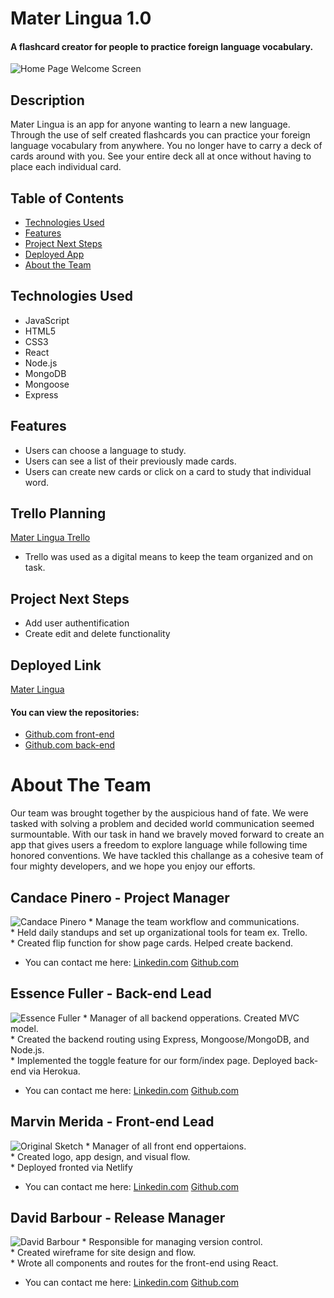 # Mater Lingua 1.0

#### A flashcard creator for people to practice foreign language vocabulary. 

<img src="https://i.imgur.com/e4HO4cN.png" alt="Home Page Welcome Screen"/>

## Description
Mater Lingua is an app for anyone wanting to learn a new language. Through the use of self created flashcards you can practice your foreign language vocabulary from anywhere. You no longer have to carry a deck of cards around with you. See your entire deck all at once without having to place each individual card.  

## Table of Contents
* [Technologies Used](#technologiesused)
* [Features](#features)
* [Project Next Steps](#nextsteps)
* [Deployed App](#deployment)
* [About the Team](#team)

## <a name="technologiesused"></a>Technologies Used
* JavaScript
* HTML5
* CSS3
* React
* Node.js
* MongoDB
* Mongoose
* Express


## Features
* Users can choose a language to study.
* Users can see a list of their previously made cards.
* Users can create new cards or click on a card to study that individual word. 


## Trello Planning
[Mater Lingua Trello](https://trello.com/b/nKZlIljC/mater-lingua)
* Trello was used as a digital means to keep the team organized and on task. 

## <a name="nextsteps"></a>Project Next Steps
* Add user authentification
* Create edit and delete functionality 

## <a name="deployment"></a>Deployed Link

[Mater Lingua](https://materlingua.netlify.app/)


#### You can view the repositories:
* [Github.com front-end](https://github.com/mmarvin3/Project-3-Application-Frontend/)
* [Github.com back-end](https://github.com/eufuller/Project-3-Application)


# <a name="team"></a>About The Team
Our team was brought together by the auspicious hand of fate. We were tasked with solving a problem and decided world communication seemed surmountable. With our task in hand we bravely moved forward to create an app that gives users a freedom to explore language while following time honored conventions. We have tackled this challange as a cohesive team of four mighty developers, and we hope you enjoy our efforts.

## Candace Pinero - Project Manager
<img src="https://i.imgur.com/DZUoqrab.jpg" alt="Candace Pinero"/>
* Manage the team workflow and communications. </br>
* Held daily standups and set up organizational tools for team ex. Trello.</br>
* Created flip function for show page cards. Helped create backend. </br>

* You can contact me here:
[Linkedin.com](https://www.linkedin.com/in/candace-pinero-84a6b922b/)
[Github.com](https://github.com/candacepinero)

## Essence Fuller - Back-end Lead
<img src="https://i.imgur.com/O9Gj1X0b.jpg" alt="Essence Fuller"/>
* Manager of all backend opperations. Created MVC model.</br>
* Created the backend routing using Express, Mongoose/MongoDB, and Node.js.</br> 
* Implemented the toggle feature for our form/index page. Deployed back-end via Herokua.</br>

* You can contact me here:
[Linkedin.com](https://www.linkedin.com/in/essencefuller/)
[Github.com](https://github.com/eufuller)

## Marvin Merida - Front-end Lead
<img src="https://i.imgur.com/0gsV0B1b.jpg" alt="Original Sketch"/>
* Manager of all front end oppertaions. </br>
* Created logo, app design, and visual flow.</br>
* Deployed fronted via Netlify</br>

* You can contact me here:
[Linkedin.com](https://www.linkedin.com/in/marvin-merida/)
[Github.com](https://github.com/mmarvin3)

## David Barbour - Release Manager
<img src="https://i.imgur.com/T9PDInob.png" alt="David Barbour"/>
* Responsible for managing version control. </br>
* Created wireframe for site design and flow.</br>
* Wrote all components and routes for the front-end using React. </br>

* You can contact me here:
[Linkedin.com](https://www.linkedin.com/in/david-barbour/)
[Github.com](https://github.com/BarbourD)



